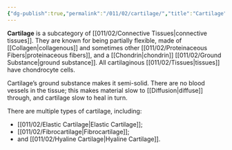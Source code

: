```yaml
---
{"dg-publish":true,"permalink":"/011/02/cartilage/","title":"Cartilage","tags":["BIOL422"],"noteIcon":"1","created":"2024-09-26T13:45:04.072-07:00","updated":"2024-09-26T15:15:22.075-07:00"}
---
```


**Cartilage** is a subcategory of [[011/02/Connective Tissues\|connective tissues]]. They are known for being partially flexible, made of [[Collagen\|collagenous]] and sometimes other [[011/02/Proteinaceous Fibers\|proteinaceous fibers]], and a [[Chondrin\|chondrin]] [[011/02/Ground Substance\|ground substance]]. All cartilaginous [[011/02/Tissues\|tissues]] have chondrocyte cells.

Cartilage’s ground substance makes it semi-solid. There are no blood vessels in the tissue; this makes material slow to [[Diffusion\|diffuse]] through, and cartilage slow to heal in turn.

There are multiple types of cartilage, including:
- [[011/02/Elastic Cartilage\|Elastic Cartilage]];
- [[011/02/Fibrocartilage\|Fibrocartilage]];
- and [[011/02/Hyaline Cartilage\|Hyaline Cartilage]].